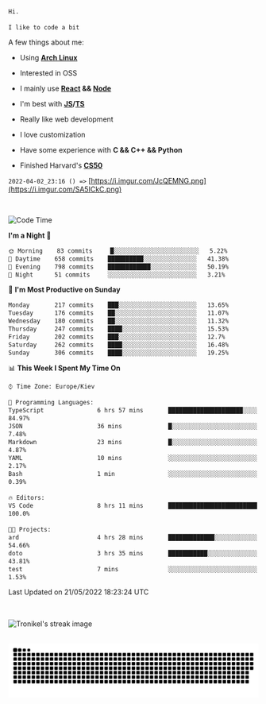 ```
Hi.

I like to code a bit
```

A few things about me:

-   Using **[Arch Linux](https://archlinux.org/)**

-   Interested in OSS

-   I mainly use **[React](https://reactjs.org/) && [Node](https://nodejs.org/en/)**

-   I'm best with **[JS](https://www.javascript.com/)/[TS](https://www.typescriptlang.org/)**

-   Really like web development

-   I love customization

-   Have some experience with **C && C++ && Python**

-   Finished Harvard's **[CS50](https://cs50.harvard.edu)**

`2022-04-02_23:16 () =>` [https://i.imgur.com/JcQEMNG.png](https://i.imgur.com/SA5ICkC.png)

<br>

<!--START_SECTION:waka-->
![Code Time](http://img.shields.io/badge/Code%20Time-635%20hrs%2045%20mins-blue)

**I'm a Night 🦉** 

```text
🌞 Morning    83 commits     █░░░░░░░░░░░░░░░░░░░░░░░░   5.22% 
🌆 Daytime    658 commits    ██████████░░░░░░░░░░░░░░░   41.38% 
🌃 Evening    798 commits    ████████████░░░░░░░░░░░░░   50.19% 
🌙 Night      51 commits     ░░░░░░░░░░░░░░░░░░░░░░░░░   3.21%

```
📅 **I'm Most Productive on Sunday** 

```text
Monday       217 commits    ███░░░░░░░░░░░░░░░░░░░░░░   13.65% 
Tuesday      176 commits    ██░░░░░░░░░░░░░░░░░░░░░░░   11.07% 
Wednesday    180 commits    ██░░░░░░░░░░░░░░░░░░░░░░░   11.32% 
Thursday     247 commits    ████░░░░░░░░░░░░░░░░░░░░░   15.53% 
Friday       202 commits    ███░░░░░░░░░░░░░░░░░░░░░░   12.7% 
Saturday     262 commits    ████░░░░░░░░░░░░░░░░░░░░░   16.48% 
Sunday       306 commits    ████░░░░░░░░░░░░░░░░░░░░░   19.25%

```


📊 **This Week I Spent My Time On** 

```text
⌚︎ Time Zone: Europe/Kiev

💬 Programming Languages: 
TypeScript               6 hrs 57 mins       █████████████████████░░░░   84.97% 
JSON                     36 mins             █░░░░░░░░░░░░░░░░░░░░░░░░   7.48% 
Markdown                 23 mins             █░░░░░░░░░░░░░░░░░░░░░░░░   4.87% 
YAML                     10 mins             ░░░░░░░░░░░░░░░░░░░░░░░░░   2.17% 
Bash                     1 min               ░░░░░░░░░░░░░░░░░░░░░░░░░   0.39%

🔥 Editors: 
VS Code                  8 hrs 11 mins       █████████████████████████   100.0%

🐱‍💻 Projects: 
ard                      4 hrs 28 mins       █████████████░░░░░░░░░░░░   54.66% 
doto                     3 hrs 35 mins       ███████████░░░░░░░░░░░░░░   43.81% 
test                     7 mins              ░░░░░░░░░░░░░░░░░░░░░░░░░   1.53%

```


 Last Updated on 21/05/2022 18:23:24 UTC
<!--END_SECTION:waka-->

<br>

<p><img align="center" src="https://github-readme-streak-stats.herokuapp.com/?user=Tronikelis&theme=dark" alt="Tronikel's streak image" /></p>

<br>

<img title="" src="https://raw.githubusercontent.com/Tronikelis/Tronikelis/output/github-contribution-grid-snake.svg" alt="very cool snake thingey" data-align="left">
